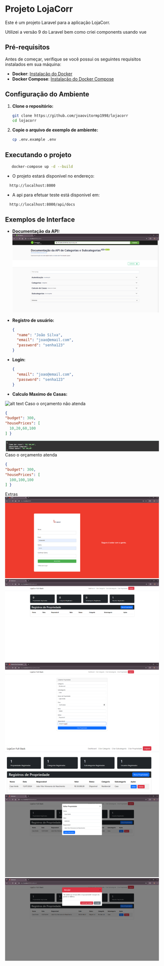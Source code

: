 # Projeto LojaCorr

Este é um projeto Laravel para a aplicação LojaCorr.

Utilizei a versão 9 do Laravel bem como criei components usando vue

## Pré-requisitos

Antes de começar, verifique se você possui os seguintes requisitos instalados em sua máquina:

- **Docker**: [Instalação do Docker](https://docs.docker.com/get-docker/)
- **Docker Compose**: [Instalação do Docker Compose](https://docs.docker.com/compose/install/)

## Configuração do Ambiente

1. **Clone o repositório:**

   ```bash
   git clone https://github.com/joaovitormp1998/lojacorr
   cd lojacorr
   ```

2. **Copie o arquivo de exemplo de ambiente:**

    ```bash
    cp .env.example .env
    ```

## Executando o projeto

 ```bash
    docker-compose up -d --build

 ```

- O projeto estará disponivel no endereço:

 ```bash
   http://localhost:8000

 ```

- A api para efetuar teste está disponivel em:

 ```bash
   http://localhost:8000/api/docs

 ```

## Exemplos de Interface

- **Documentação da API:**
  ![Documentação da API](image-7.png)

- **Registro de usuário:**

  ```json
  {
    "name": "João Silva",
    "email": "joao@email.com",
    "password": "senha123"
  }
    ```

- **Login:**

  ```json
  {
    "email": "joao@email.com",
    "password": "senha123"
  }
    ```

- **Calculo Maximo de Casas:**

![alt text](image-10.png)
    Caso o orçamento não atenda

  ```json
  {
  "budget": 300,
  "housePrices": [
    10,20,60,100
  ] }
```
![alt text](image-11.png)
    Caso o orçamento  atenda

  ```json
  {
  "budget": 300,
  "housePrices": [
    100,100,100
  ] }
```
Extras
![alt text](image-1.png)
![alt text](image-2.png)
![alt text](image-3.png)
![alt text](image-4.png)
![alt text](image-5.png)
![alt text](image-6.png)

